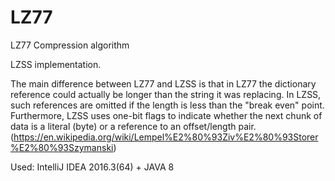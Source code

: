 # LZ77
LZ77 Compression algorithm

LZSS implementation.

The main difference between LZ77 and LZSS is that in LZ77 the dictionary reference could actually be longer 
than the string it was replacing. In LZSS, such references are omitted if the length is less than the "break even" point. 
Furthermore, LZSS uses one-bit flags to indicate whether the next chunk of data is a literal (byte) or a reference to an 
offset/length pair.(https://en.wikipedia.org/wiki/Lempel%E2%80%93Ziv%E2%80%93Storer%E2%80%93Szymanski)

Used: IntelliJ IDEA 2016.3(64) + JAVA 8 
